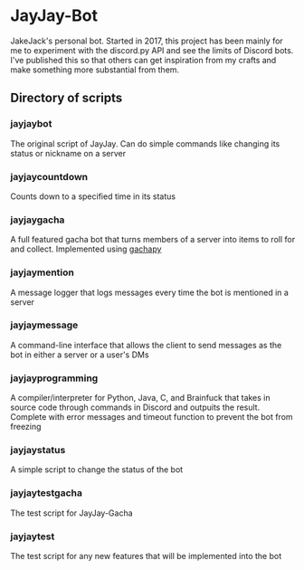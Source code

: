 # JayJay-Bot
JakeJack's personal bot. Started in 2017, this project has been mainly for me to experiment with the discord.py API and see the limits of Discord bots. I've published this so that others can get inspiration from my crafts and make something more substantial from them.

## Directory of scripts
### jayjaybot
The original script of JayJay. Can do simple commands like changing its status or nickname on a server
### jayjaycountdown
Counts down to a specified time in its status
### jayjaygacha
A full featured gacha bot that turns members of a server into items to roll for and collect. Implemented using [gachapy](https://github.com/jakejack13/gachapy) 
### jayjaymention
A message logger that logs messages every time the bot is mentioned in a server
### jayjaymessage
A command-line interface that allows the client to send messages as the bot in either a server or a user's DMs
### jayjayprogramming
A compiler/interpreter for Python, Java, C, and Brainfuck that takes in source code through commands in Discord and outpuits the result. Complete with error messages and timeout function to prevent the bot from freezing
### jayjaystatus
A simple script to change the status of the bot
### jayjaytestgacha
The test script for JayJay-Gacha
### jayjaytest
The test script for any new features that will be implemented into the bot
